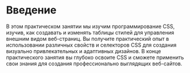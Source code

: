 # Введение

В этом практическом занятии мы изучим программирование CSS, изучив, как создавать и изменять таблицы стилей для управления внешним видом веб-страниц. Вы получите практический опыт в использовании различных свойств и селекторов CSS для создания визуально привлекательных и адаптивных дизайнов. В конце практического занятия вы глубоко освоите CSS и сможете применить свои знания для создания профессионально выглядящих веб-сайтов.
